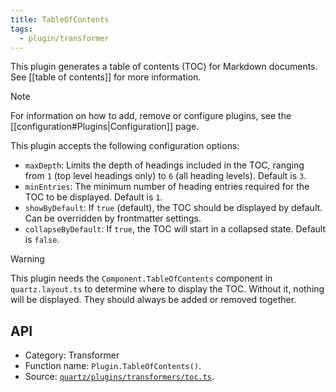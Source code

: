 ```yaml
---
title: TableOfContents
tags:
  - plugin/transformer
---
```


This plugin generates a table of contents (TOC) for Markdown documents. See [[table of contents]] for more information.

> [!note]
> For information on how to add, remove or configure plugins, see the [[configuration#Plugins|Configuration]] page.

This plugin accepts the following configuration options:

- `maxDepth`: Limits the depth of headings included in the TOC, ranging from `1` (top level headings only) to `6` (all heading levels). Default is `3`.
- `minEntries`: The minimum number of heading entries required for the TOC to be displayed. Default is `1`.
- `showByDefault`: If `true` (default), the TOC should be displayed by default. Can be overridden by frontmatter settings.
- `collapseByDefault`: If `true`, the TOC will start in a collapsed state. Default is `false`.

> [!warning]
> This plugin needs the `Component.TableOfContents` component in `quartz.layout.ts` to determine where to display the TOC. Without it, nothing will be displayed. They should always be added or removed together.

## API

- Category: Transformer
- Function name: `Plugin.TableOfContents()`.
- Source: [`quartz/plugins/transformers/toc.ts`](https://github.com/upskiller-xyz/base/blob/v4/quartz/plugins/transformers/toc.ts).
